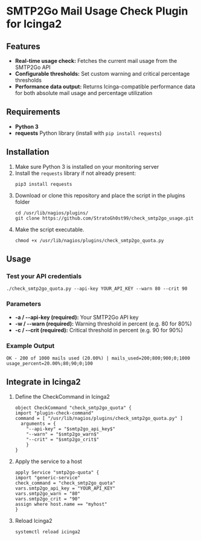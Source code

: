 # SMTP2Go Mail Usage Check Plugin for Icinga2

## Features

- **Real-time usage check:** Fetches the current mail usage from the SMTP2Go API
- **Configurable thresholds:** Set custom warning and critical percentage thresholds
- **Performance data output:** Returns Icinga-compatible performance data for both absolute mail usage and percentage utilization

## Requirements

- **Python 3**  
- **requests** Python library (install with `pip install requests`)

## Installation

1. Make sure Python 3 is installed on your monitoring server
2. Install the `requests` library if not already present:  
   ```
   pip3 install requests 
   ```
3. Download or clone this repository and place the script in the plugins folder
   ```
   cd /usr/lib/nagios/plugins/
   git clone https://github.com/StratoGh0st99/check_smtp2go_usage.git
   ```
4. Make the script executable.
   ```
   chmod +x /usr/lib/nagios/plugins/check_smtp2go_quota.py
   ```

## Usage

### Test your API credentials
   ```
   ./check_smtp2go_quota.py --api-key YOUR_API_KEY --warn 80 --crit 90
   ```
### Parameters
- **-a / --api-key (required):** Your SMTP2Go API key
- **-w / --warn (required):** Warning threshold in percent (e.g. 80 for 80%)
- **-c / --crit (required):** Critical threshold in percent (e.g. 90 for 90%)

### Example Output
```
OK - 200 of 1000 mails used (20.00%) | mails_used=200;800;900;0;1000 usage_percent=20.00%;80;90;0;100
```

## Integrate in Icinga2
1. Define the CheckCommand in Icinga2
   ```
   object CheckCommand "check_smtp2go_quota" {
   import "plugin-check-command"
   command = [ "/usr/lib/nagios/plugins/check_smtp2go_quota.py" ]
     arguments = {
       "--api-key" = "$smtp2go_api_key$"
       "--warn" = "$smtp2go_warn$"
       "--crit" = "$smtp2go_crit$"
       }
   }
   ```
2. Apply the service to a host
   ```
   apply Service "smtp2go-quota" {
   import "generic-service"
   check_command = "check_smtp2go_quota"
   vars.smtp2go_api_key = "YOUR_API_KEY"
   vars.smtp2go_warn = "80"
   vars.smtp2go_crit = "90"
   assign where host.name == "myhost"
   }
   ```
3. Reload Icinga2
   ```
   systemctl reload icinga2
   ```
